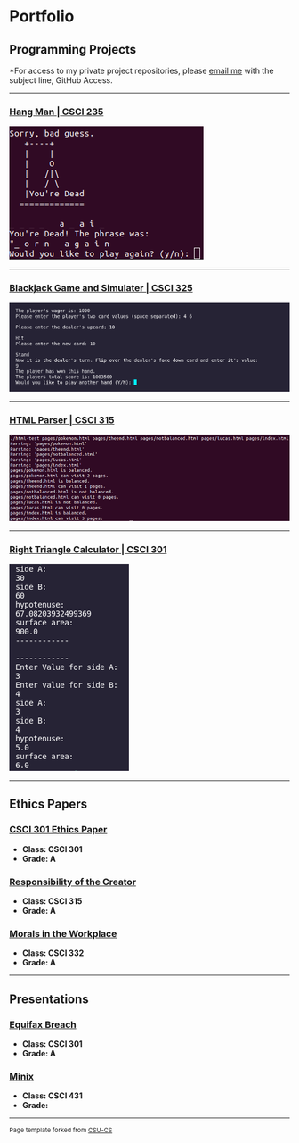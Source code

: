 Portfolio
=========

Programming Projects
--------------------

*For access to my private project repositories, please [email me](mailto:lgNeidlinger@csustudent.net?subject=GitHub%20Access) with the subject line, GitHub Access.

---
### [Hang Man | CSCI 235](project1)

![Project 1 Thumbnail Name](images/hangMan/4.png)

---
### [Blackjack Game and Simulater | CSCI 325](project2)

![Project 2 Thumbnail Name](images/cardGame/5.png)

---
### [HTML Parser | CSCI 315](project3)

![Project 3 Thumbnail Name](images/htmlParser/2.png)

---
### [Right Triangle Calculator | CSCI 301](project4)

![Project 4 Thumbnail Name](images/rightTriangle/1.png)

---

Ethics Papers
-------------

### [CSCI 301 Ethics Paper](/pdf/CSCI301Ethics.pdf)

-   **Class: CSCI 301**  
-   **Grade: A**

### [Responsibility of the Creator](/pdf/CSCI315Ethic.pdf)

-   **Class: CSCI 315** 
-   **Grade: A**

### [Morals in the Workplace](/pdf/CSCI332Ethics.pdf)

-   **Class: CSCI 332** 
-   **Grade: A**

---

Presentations
-------------

### [Equifax Breach](/images/EquifaxBreachPres.mp4)

- **Class: CSCI 301** 
- **Grade: A**


### [Minix](/pdf/minix.pdf)

- **Class: CSCI 431** 
- **Grade:**

---

<p style="font-size:11px">Page template forked from <a href="https://github.com/csu-cs/csci-portfolio">CSU-CS</a></p>
<!-- Remove above link if you don't want to attributive -->
